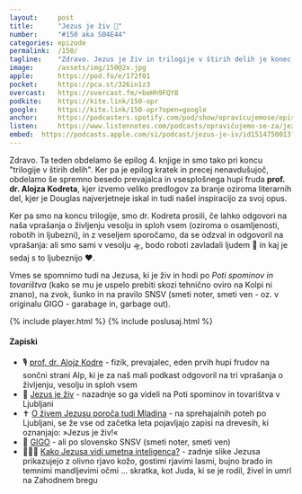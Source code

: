 ```yaml
---
layout: 	post
title:  	"Jezus je živ 🙏"
number: 	"#150 aka S04E44"
categories:	epizode
permalink:	/150/
tagline: 	"Zdravo. Jezus je živ in trilogije v štirih delih je konec. Tudi: dr. Alojz Kodre odgovori na tri vprašanja (o življenju, vesolju in sploh vsem)."
image:		/assets/img/150@2x.jpg
apple:		https://pod.fo/e/172f01
pocket:		https://pca.st/326in1z3
overcast:	https://overcast.fm/+beHh9FQY8
podkite:	https://kite.link/150-opr
google:		https://kite.link/150-opr?open=google
anchor:		https://podcasters.spotify.com/pod/show/opravicujemose/episodes/Jezus-je-iv-e222pfn
listen:		https://www.listennotes.com/podcasts/opravičujemo-se-za/jezus-je-živ-53qsgAoKl81/embed/
embed:	https://podcasts.apple.com/si/podcast/jezus-je-iv/id1514750013?i=1000608123496
---
```


Zdravo. Ta teden obdelamo še epilog 4. knjige in smo tako pri koncu "trilogije v štirih delih". Ker pa je epilog kratek in precej nenavdušujoč, obdelamo še spremno besedo prevajalca in vsesplošnega hupi fruda **prof. dr. Alojza Kodreta**, kjer izvemo veliko predlogov za branje oziroma literarnih del, kjer je Douglas najverjetneje iskal in tudi našel inspiracijo za svoj opus. 

Ker pa smo na koncu trilogije, smo dr. Kodreta prosili, če lahko odgovori na naša vprašanja o življenju vesolju in sploh vsem (oziroma o osamljenosti, robotih in ljubezni), in z veseljem sporočamo, da se odzval in odgovoril na vprašanja: ali smo sami v vesolju 🛸, bodo roboti zavladali ljudem 🤖 in kaj je sedaj s to ljubeznijo ❤️. 

Vmes se spomnimo tudi na Jezusa, ki je živ in hodi po *Poti spominov in tovarištva* (kako se mu je uspelo prebiti skozi tehnično oviro na Kolpi ni znano), na zvok, šunko in na pravilo SNSV (smeti noter, smeti ven - oz. v originalu GIGO - garabage in, garbage out). 

{% include player.html %}
{% include poslusaj.html %}

<!--break-->

#### Zapiski

- 🎙️ [prof. dr. Alojz Kodre](https://sl.wikipedia.org/wiki/Alojz_Kodre) - fizik, prevajalec, eden prvih hupi frudov na sončni strani Alp, ki je za naš mali podkast odgovoril na tri vprašanja o življenju, vesolju in sploh vsem
- 🙏 [Jezus je živ](https://twitter.com/marjankovac2/status/1639013611883442178) - nazadnje so ga videli na Poti spominov in tovarištva v Ljubljani 
- ✝️ [O živem Jezusu poroča tudi Mladina](https://www.mladina.si/223720/jezus-je-ziv/) - na sprehajalnih poteh po Ljubljani, se že vse od začetka leta pojavljajo zapisi na drevesih, ki oznanjajo: »Jezus je živ!«
- 🚮 [GIGO](https://en.wikipedia.org/wiki/Garbage_in,_garbage_out) - ali po slovensko SNSV (smeti noter, smeti ven)
- 🧔🏽‍♀️ [Kako Jezusa vidi umetna inteligenca?](https://www.express.co.uk/news/weird/1755638/Jesus-Christ-ai-picture-face-easter-Sunday) - zadnje slike Jezusa prikazujejo z olivno rjavo kožo, gostimi rjavimi lasmi, bujno brado in temnimi mandljevimi očmi ... skratka, kot Juda, ki se je rodil, živel in umrl na Zahodnem bregu
